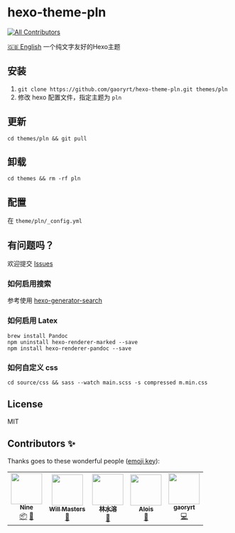 # hexo-theme-pln
<!-- ALL-CONTRIBUTORS-BADGE:START - Do not remove or modify this section -->
[![All Contributors](https://img.shields.io/badge/all_contributors-5-orange.svg?style=flat-square)](#contributors-)
<!-- ALL-CONTRIBUTORS-BADGE:END -->
[🇬🇧 English](/README.md)
一个纯文字友好的Hexo主题

## 安装
1. `git clone https://github.com/gaoryrt/hexo-theme-pln.git themes/pln`
2. 修改 hexo 配置文件，指定主题为 `pln`

## 更新
`cd themes/pln && git pull`

## 卸载
`cd themes && rm -rf pln`

## 配置
在 `theme/pln/_config.yml`

## 有问题吗？
欢迎提交 [Issues](https://github.com/gaoryrt/hexo-theme-pln/issues)

### 如何启用搜索
参考使用 [hexo-generator-search](https://github.com/wzpan/hexo-generator-search)

### 如何启用 Latex
```
brew install Pandoc
npm uninstall hexo-renderer-marked --save
npm install hexo-renderer-pandoc --save
```

### 如何自定义 css
`cd source/css && sass --watch main.scss -s compressed m.min.css`

## License
MIT

## Contributors ✨

Thanks goes to these wonderful people ([emoji key](https://allcontributors.org/docs/en/emoji-key)):

<!-- ALL-CONTRIBUTORS-LIST:START - Do not remove or modify this section -->
<!-- prettier-ignore-start -->
<!-- markdownlint-disable -->
<table>
  <tr>
    <td align="center"><a href="http://ioliu.cn"><img src="https://avatars2.githubusercontent.com/u/10877162?v=4" width="70px;" alt=""/><br /><sub><b>Nine</b></sub></a><br /><a href="#platform-xCss" title="Packaging/porting to new platform">📦</a> <a href="#tool-xCss" title="Tools">🔧</a></td>
    <td align="center"><a href="https://github.com/willmasters"><img src="https://avatars0.githubusercontent.com/u/743296?v=4" width="70px;" alt=""/><br /><sub><b>Will Masters</b></sub></a><br /><a href="https://github.com/gaoryrt/hexo-theme-pln/issues?q=author%3Awillmasters" title="Bug reports">🐛</a></td>
    <td align="center"><a href="https://linshuirong.cn"><img src="https://avatars1.githubusercontent.com/u/16076993?v=4" width="70px;" alt=""/><br /><sub><b>林水溶</b></sub></a><br /><a href="https://github.com/gaoryrt/hexo-theme-pln/issues?q=author%3AshuiRong" title="Bug reports">🐛</a></td>
    <td align="center"><a href="http://aloisdg.github.io/"><img src="https://avatars2.githubusercontent.com/u/3449303?v=4" width="70px;" alt=""/><br /><sub><b>Alois</b></sub></a><br /><a href="https://github.com/gaoryrt/hexo-theme-pln/issues?q=author%3Aaloisdg" title="Bug reports">🐛</a></td>
    <td align="center"><a href="https://gaoryrt.com"><img src="https://avatars3.githubusercontent.com/u/5306513?v=4" width="70px;" alt=""/><br /><sub><b>gaoryrt</b></sub></a><br /><a href="https://github.com/gaoryrt/hexo-theme-pln/commits?author=gaoryrt" title="Code">💻</a></td>
  </tr>
</table>

<!-- markdownlint-enable -->
<!-- prettier-ignore-end -->
<!-- ALL-CONTRIBUTORS-LIST:END -->
